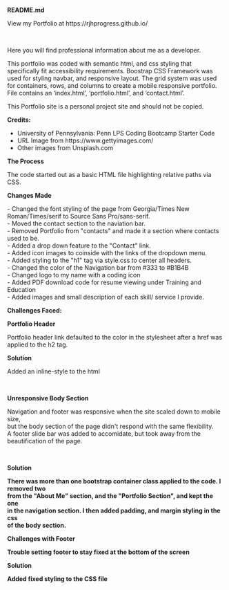 <p><strong>README.md</strong></p>


<p>View my Portfolio at https://rjhprogress.github.io/ </p><br>

<p>Here you will find professional information about me as a developer.</p></p>

<p>This portfolio was coded with semantic html, and css styling that specifically fit accessibility requirements.
Boostrap CSS Framework was used for styling navbar, and responsive layout. The grid system was used for containers, rows, and columns to create a mobile responsive portfolio. File contains an ‘index.html’, ‘portfolio.html’, and ‘contact.html’.</p>
<p>This Portfolio site is a personal project site and should not be copied.</p>
 
<p><strong>Credits:</strong><br>
<ul>
<li>University of Pennsylvania: Penn LPS Coding Bootcamp Starter Code</li>
<li>URL Image from https://www.gettyimages.com/</li>
<li>Other images from Unsplash.com</li>
</ul>

 

<p><strong>The Process</strong></p>
<p>The code started out as a basic HTML file highlighting relative paths via CSS.

<p><strong>Changes Made</strong></p>
<p>
- Changed the font styling of the page from Georgia/Times New Roman/Times/serif to Source Sans Pro/sans-serif.<br>
- Moved the contact section to the naviation bar.<br>
- Removed Portfolio from "contacts" and made it a section where contacts used to be. <br>
- Added a drop down feature to the "Contact" link.<br>
- Added icon images to coinside with the links of the dropdown menu. <br>
- Added styling to the "h1" tag via style.css to center all headers. <br>
- Changed the color of the Navigation bar from #333 to #B1B4B<br>
- Changed logo to my name with a coding icon <br>
- Added PDF download code for resume viewing under Training and Education<br>
- Added images and small description of each skill/ service I provide. <br>
</p>
<p><strong>Challenges Faced:</strong></p>
<p><strong>Portfolio Header</strong></p> 
<p>Portfolio header link defaulted to the color in the stylesheet after a href was applied to the h2 tag.</p>
<strong>Solution</strong> 
<p>Added an inline-style to the html</p>
<br>

<p><strong>Unresponsive Body Section</strong></p>
<p>Navigation and footer was responsive when the site scaled down to mobile size,<br>
but the body section of the page didn't respond with the same flexibility.<br>
A footer slide bar was added to accomidate, but took away from the beautification of the page.</p><br>
<p><strong>Solution<strong></p>
<p>There was more than one bootstrap container class applied to the code. I removed two<br>
from the "About Me" section, and the "Portfolio Section", and kept the one<br>
in the navigation section. I then added padding, and margin styling in the css<br>
of the body section.</p>  

<p><strong>Challenges with Footer</strong></p>
<p>Trouble setting footer to stay fixed at the bottom of the screen<p>
<p><strong>Solution</strong></p>
<p>Added fixed styling to the CSS file</p> 
